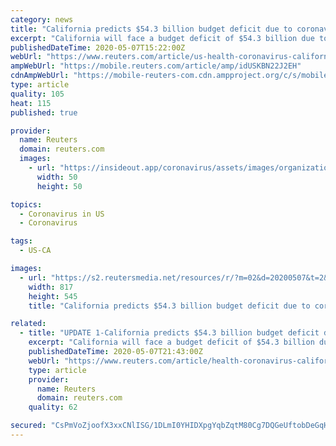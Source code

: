 ```yaml
---
category: news
title: "California predicts $54.3 billion budget deficit due to coronavirus"
excerpt: "California will face a budget deficit of $54.3 billion due to a huge drop in revenue combined with increased expenses linked to the coronavirus pandemic, according to a projection released Thursday by financial advisers to Governor Gavin Newsom."
publishedDateTime: 2020-05-07T15:22:00Z
webUrl: "https://www.reuters.com/article/us-health-coronavirus-california-budget-idUSKBN22J2EH"
ampWebUrl: "https://mobile.reuters.com/article/amp/idUSKBN22J2EH"
cdnAmpWebUrl: "https://mobile-reuters-com.cdn.ampproject.org/c/s/mobile.reuters.com/article/amp/idUSKBN22J2EH"
type: article
quality: 105
heat: 115
published: true

provider:
  name: Reuters
  domain: reuters.com
  images:
    - url: "https://insideout.app/coronavirus/assets/images/organizations/reuters.com-50x50.jpg"
      width: 50
      height: 50

topics:
  - Coronavirus in US
  - Coronavirus

tags:
  - US-CA

images:
  - url: "https://s2.reutersmedia.net/resources/r/?m=02&d=20200507&t=2&i=1517822254&w=&fh=545px&fw=&ll=&pl=&sq=&r=LYNXMPEG461DG"
    width: 817
    height: 545
    title: "California predicts $54.3 billion budget deficit due to coronavirus"

related:
  - title: "UPDATE 1-California predicts $54.3 billion budget deficit due to coronavirus"
    excerpt: "California will face a budget deficit of $54.3 billion due to a huge drop in revenue combined with increased expenses linked to the coronavirus pandemic, according to a projection released on Thursday by financial advisers to Governor Gavin Newsom."
    publishedDateTime: 2020-05-07T21:43:00Z
    webUrl: "https://www.reuters.com/article/health-coronavirus-california-budget-idUSL1N2CP2IC"
    type: article
    provider:
      name: Reuters
      domain: reuters.com
    quality: 62

secured: "CsPmVoZjoofX3xxCNlISG/1DLmI0YHIDXpgYqbZqtM80Cg7DQGeUftobDeGqHGiqVrl4E/zcWM+RdM19KnWwobC/vf4iLpJYWB9cqZXdGraJoiXMfC9Lha9WISnC8g2xhiuSY+wiqZMtBnrBAMelkuZ0kitpasg5fYUi2hGIzXTgGE/Gz7YEzXTvBd1XTIceMnjdZwlE5n7BRbDxbklR2q6nBHQhocuzhBBm8+x8s5lgvT5bLG305EwT8v1qSjpsguNtKRF5WyVtd/mqAxiARjbBCDkrecccbmC6uM4LzAdv5lDq1KQ7/6JUvnXgKrjf;Jjbb6Zp4eB7iRXh9bF7xSg=="
---
```


